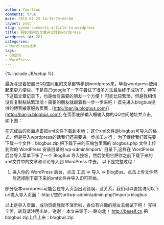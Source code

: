 ```yaml
---
author: Yourtion
comments: true
date: 2010-01-25 14:33:23+00:00
layout: post
slug: qzone-comments-article-to-wordpress
title: 将QQ空间的文章评论转到wordpress
wordpress_id: 281
categories:
- WordPress技术
tags:
- QQ空间
- WordPress
---
```

{% include JB/setup %}

最近寻思着把自己QQ空间里的文章都转移到wordpress来，毕竟wordpress使用起来更方便些。于是自己google了一下午尝试了很多方法最后终于成功了，特写下这篇文章记录下，也是给有需要的朋友一个方便！
可能比较繁琐，但是我相信没有复制粘贴繁琐哈！需要的朋友就跟着我一步一步来吧！
首先进入blogbus提供的博客搬家服务页面：[http://banjia.blogbus.com/](http://banjia.blogbus.com/)
在页面底部输入框输入你的QQ空间地址并点击，如下图：

在完成后的页面点击把xml文件下载到本地；
这个xml文件是blogbus可导入的格式，但是导入wprdpress的话我们还需要进一步加工才行；
为了继续我们首先要下载一个文件：blogbus.zip
把下载下来的压缩包里面的 blogbus.php 文件上传到你的 WordPress 安装目录的
wp-admin/import/
 目录下,这样在 WordPress 后台导入菜单下多了一个 BlogBus 导入按钮，然后使用它把你之前下载下来的xml文件中的文章和评论导入到 WordPress 中去。
以下是完整过程：
1. 进入你的 WordPress 后台，点击 工具 => 导入 => BlogBus。点击上传文件然后选择刚下载下来的xml文件并导入即可开始。

部分版本wordpress可能会在导入页面出现错误，没关系，我们可以直接访问以下url进入导入页面：
http://您的url/wp-admin/admin.php?import=blogbus

以上是导入页面，成功页面我就不演示啦，各位有兴趣的朋友去尝试下吧！
写得辛苦，转载请注明出处，谢谢！
本文来源于:一路向北！ http://beself.cn
把blogbus.zip上传上来：blogbus.zip
